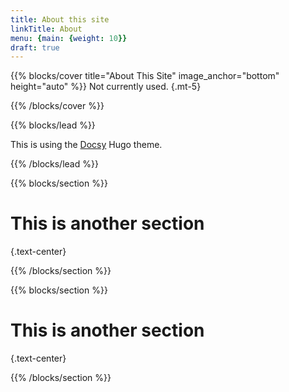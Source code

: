 ```yaml
---
title: About this site
linkTitle: About
menu: {main: {weight: 10}}
draft: true
---
```


{{% blocks/cover title="About This Site" image_anchor="bottom" height="auto" %}}
Not currently used.
{.mt-5}

{{% /blocks/cover %}}

{{% blocks/lead %}}

This is using the [Docsy](https://github.com/google/docsy) Hugo theme.

{{% /blocks/lead %}}

{{% blocks/section %}}

# This is another section
{.text-center}

{{% /blocks/section %}}

{{% blocks/section %}}

# This is another section
{.text-center}

{{% /blocks/section %}}